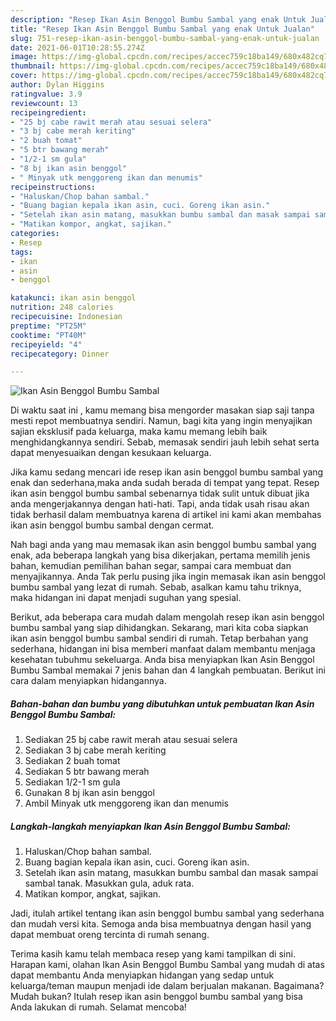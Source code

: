 ```yaml
---
description: "Resep Ikan Asin Benggol Bumbu Sambal yang enak Untuk Jualan"
title: "Resep Ikan Asin Benggol Bumbu Sambal yang enak Untuk Jualan"
slug: 751-resep-ikan-asin-benggol-bumbu-sambal-yang-enak-untuk-jualan
date: 2021-06-01T10:28:55.274Z
image: https://img-global.cpcdn.com/recipes/accec759c18ba149/680x482cq70/ikan-asin-benggol-bumbu-sambal-foto-resep-utama.jpg
thumbnail: https://img-global.cpcdn.com/recipes/accec759c18ba149/680x482cq70/ikan-asin-benggol-bumbu-sambal-foto-resep-utama.jpg
cover: https://img-global.cpcdn.com/recipes/accec759c18ba149/680x482cq70/ikan-asin-benggol-bumbu-sambal-foto-resep-utama.jpg
author: Dylan Higgins
ratingvalue: 3.9
reviewcount: 13
recipeingredient:
- "25 bj cabe rawit merah atau sesuai selera"
- "3 bj cabe merah keriting"
- "2 buah tomat"
- "5 btr bawang merah"
- "1/2-1 sm gula"
- "8 bj ikan asin benggol"
- " Minyak utk menggoreng ikan dan menumis"
recipeinstructions:
- "Haluskan/Chop bahan sambal."
- "Buang bagian kepala ikan asin, cuci. Goreng ikan asin."
- "Setelah ikan asin matang, masukkan bumbu sambal dan masak sampai sambal tanak. Masukkan gula, aduk rata."
- "Matikan kompor, angkat, sajikan."
categories:
- Resep
tags:
- ikan
- asin
- benggol

katakunci: ikan asin benggol 
nutrition: 248 calories
recipecuisine: Indonesian
preptime: "PT25M"
cooktime: "PT40M"
recipeyield: "4"
recipecategory: Dinner

---
```



![Ikan Asin Benggol Bumbu Sambal](https://img-global.cpcdn.com/recipes/accec759c18ba149/680x482cq70/ikan-asin-benggol-bumbu-sambal-foto-resep-utama.jpg)

Di waktu  saat ini , kamu memang bisa mengorder masakan siap saji tanpa mesti repot membuatnya sendiri. Namun, bagi kita yang ingin menyajikan sajian eksklusif pada keluarga, maka kamu memang lebih baik menghidangkannya sendiri. Sebab, memasak sendiri jauh lebih sehat serta dapat menyesuaikan dengan kesukaan keluarga.

Jika kamu sedang mencari ide resep ikan asin benggol bumbu sambal yang enak dan sederhana,maka anda sudah berada di tempat yang tepat. Resep ikan asin benggol bumbu sambal  sebenarnya tidak sulit untuk dibuat jika anda mengerjakannya dengan hati-hati. Tapi, anda tidak usah risau akan tidak berhasil dalam membuatnya 
karena di artikel ini kami akan membahas ikan asin benggol bumbu sambal dengan cermat.  



Nah bagi anda yang mau memasak ikan asin benggol bumbu sambal yang enak, ada beberapa langkah yang bisa dikerjakan, pertama memilih jenis bahan, kemudian pemilihan bahan segar, sampai cara membuat dan menyajikannya. Anda Tak perlu pusing jika ingin memasak ikan asin benggol bumbu sambal yang lezat di rumah. Sebab, asalkan kamu  tahu triknya, maka hidangan ini dapat menjadi suguhan yang spesial.

Berikut, ada beberapa cara mudah dalam mengolah resep ikan asin benggol bumbu sambal yang siap dihidangkan. Sekarang, mari kita coba siapkan ikan asin benggol bumbu sambal sendiri di rumah. Tetap berbahan yang sederhana, hidangan ini bisa memberi manfaat dalam membantu menjaga kesehatan tubuhmu sekeluarga. Anda bisa menyiapkan Ikan Asin Benggol Bumbu Sambal memakai 7 jenis bahan dan 4 langkah pembuatan. Berikut ini cara dalam menyiapkan hidangannya.

<!--inarticleads1-->

##### Bahan-bahan dan bumbu yang dibutuhkan untuk pembuatan Ikan Asin Benggol Bumbu Sambal:

1. Sediakan 25 bj cabe rawit merah atau sesuai selera
1. Sediakan 3 bj cabe merah keriting
1. Sediakan 2 buah tomat
1. Sediakan 5 btr bawang merah
1. Sediakan 1/2-1 sm gula
1. Gunakan 8 bj ikan asin benggol
1. Ambil  Minyak utk menggoreng ikan dan menumis




<!--inarticleads2-->

##### Langkah-langkah menyiapkan Ikan Asin Benggol Bumbu Sambal:

1. Haluskan/Chop bahan sambal.
1. Buang bagian kepala ikan asin, cuci. Goreng ikan asin.
1. Setelah ikan asin matang, masukkan bumbu sambal dan masak sampai sambal tanak. Masukkan gula, aduk rata.
1. Matikan kompor, angkat, sajikan.




Jadi, itulah artikel tentang  ikan asin benggol bumbu sambal  yang sederhana dan mudah versi kita. Semoga anda bisa membuatnya dengan hasil yang dapat membuat oreng tercinta di rumah senang. 

Terima kasih kamu telah membaca resep yang kami tampilkan di sini. Harapan kami, olahan  Ikan Asin Benggol Bumbu Sambal yang mudah di atas dapat membantu Anda menyiapkan hidangan yang sedap untuk keluarga/teman maupun menjadi ide dalam berjualan makanan. Bagaimana? Mudah bukan? Itulah resep ikan asin benggol bumbu sambal yang bisa Anda lakukan di rumah. Selamat mencoba!

